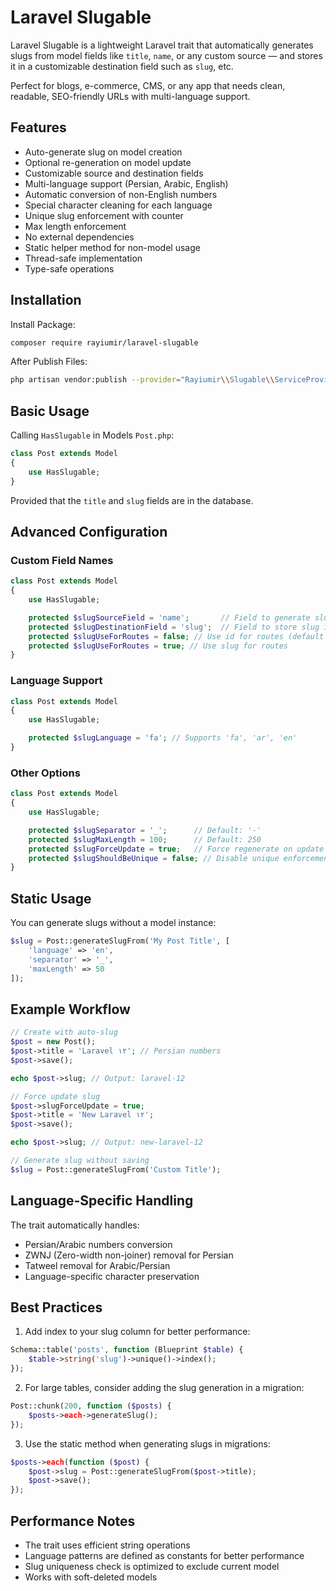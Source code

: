 # Laravel Slugable

Laravel Slugable is a lightweight Laravel trait that automatically generates slugs from model fields like `title`, `name`, or any custom source — and stores it in a customizable destination field such as `slug`, etc.

Perfect for blogs, e-commerce, CMS, or any app that needs clean, readable, SEO-friendly URLs with multi-language support.

## Features

- Auto-generate slug on model creation
- Optional re-generation on model update
- Customizable source and destination fields
- Multi-language support (Persian, Arabic, English)
- Automatic conversion of non-English numbers
- Special character cleaning for each language
- Unique slug enforcement with counter
- Max length enforcement
- No external dependencies
- Static helper method for non-model usage
- Thread-safe implementation
- Type-safe operations

## Installation

Install Package:

```bash
composer require rayiumir/laravel-slugable
```

After Publish Files:

```bash
php artisan vendor:publish --provider="Rayiumir\\Slugable\\ServiceProvider\\SlugableServiceProvider"
```

## Basic Usage

Calling `HasSlugable` in Models `Post.php`:

```php
class Post extends Model
{
    use HasSlugable;
}
```

Provided that the `title` and `slug` fields are in the database.

## Advanced Configuration

### Custom Field Names

```php
class Post extends Model
{
    use HasSlugable;

    protected $slugSourceField = 'name';       // Field to generate slug from
    protected $slugDestinationField = 'slug';  // Field to store slug in
    protected $slugUseForRoutes = false; // Use id for routes (default - no need to configure)
    protected $slugUseForRoutes = true; // Use slug for routes
}
```

### Language Support

```php
class Post extends Model
{
    use HasSlugable;

    protected $slugLanguage = 'fa'; // Supports 'fa', 'ar', 'en'
}
```

### Other Options

```php
class Post extends Model
{
    use HasSlugable;

    protected $slugSeparator = '_';      // Default: '-'
    protected $slugMaxLength = 100;      // Default: 250
    protected $slugForceUpdate = true;   // Force regenerate on update
    protected $slugShouldBeUnique = false; // Disable unique enforcement
}
```

## Static Usage

You can generate slugs without a model instance:

```php
$slug = Post::generateSlugFrom('My Post Title', [
    'language' => 'en',
    'separator' => '_',
    'maxLength' => 50
]);
```

## Example Workflow

```php
// Create with auto-slug
$post = new Post();
$post->title = 'Laravel ۱۲'; // Persian numbers
$post->save();

echo $post->slug; // Output: laravel-12

// Force update slug
$post->slugForceUpdate = true;
$post->title = 'New Laravel ۱۲';
$post->save();

echo $post->slug; // Output: new-laravel-12

// Generate slug without saving
$slug = Post::generateSlugFrom('Custom Title');
```

## Language-Specific Handling

The trait automatically handles:
- Persian/Arabic numbers conversion
- ZWNJ (Zero-width non-joiner) removal for Persian
- Tatweel removal for Arabic/Persian
- Language-specific character preservation

## Best Practices

1. Add index to your slug column for better performance:
```php
Schema::table('posts', function (Blueprint $table) {
    $table->string('slug')->unique()->index();
});
```

2. For large tables, consider adding the slug generation in a migration:

```php
Post::chunk(200, function ($posts) {
    $posts->each->generateSlug();
});
```

3. Use the static method when generating slugs in migrations:

```php
$posts->each(function ($post) {
    $post->slug = Post::generateSlugFrom($post->title);
    $post->save();
});
```

## Performance Notes

- The trait uses efficient string operations
- Language patterns are defined as constants for better performance
- Slug uniqueness check is optimized to exclude current model
- Works with soft-deleted models


